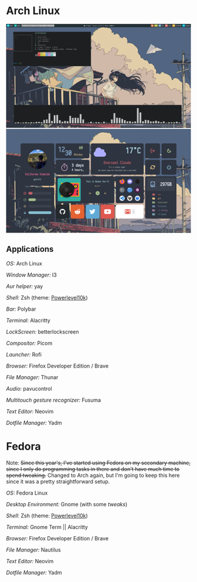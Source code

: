 # Arch Linux

![Main Screen](/assets/main.png)
![Widget Screen](/assets/sec.png)

## Applications

*OS:* Arch Linux

*Window Manager:* I3

*Aur helper:* yay

*Shell:* Zsh (theme: [Powerlevel10k](https://github.com/romkatv/powerlevel10k))

*Bar:* Polybar

*Terminal:* Alacritty

*LockScreen:* betterlockscreen

*Compositor:* Picom

*Launcher:* Rofi

*Browser:* Firefox Developer Edition / Brave

*File Manager:* Thunar

*Audio:* pavucontrol

*Multitouch gesture recognizer:* Fusuma

*Text Editor:* Neovim

*Dotfile Manager:* Yadm

# Fedora

Note: ~~Since this year's, I've started using Fedora on my secondary machine, since I only do programming tasks in there and don't have much time to spend tweaking.~~ Changed to Arch again, but I'm going to keep this here since it was a pretty straightforward setup.

*OS:* Fedora Linux

*Desktop Environment:* Gnome (with some *tweaks*)

*Shell:* Zsh (theme: [Powerlevel10k](https://github.com/romkatv/powerlevel10k))

*Terminal:* Gnome Term || Alacritty

*Browser:* Firefox Developer Edition / Brave

*File Manager:* Nautilus

*Text Editor:* Neovim

*Dotfile Manager:* Yadm